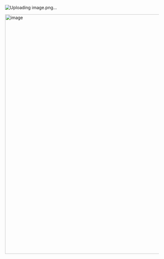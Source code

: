 ![Uploading image.png…]()


<img width="784" alt="image" src="https://github.com/remidinishanth/distributed_systems/assets/19663316/e46e4786-06ef-486d-959b-dbb93850660a">
